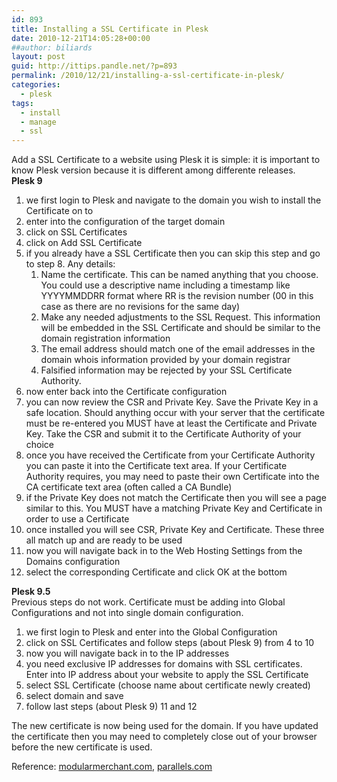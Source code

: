 ```yaml
---
id: 893
title: Installing a SSL Certificate in Plesk
date: 2010-12-21T14:05:28+00:00
##author: biliards
layout: post
guid: http://ittips.pandle.net/?p=893
permalink: /2010/12/21/installing-a-ssl-certificate-in-plesk/
categories:
  - plesk
tags:
  - install
  - manage
  - ssl
---
```

Add a SSL Certificate to a website using Plesk it is simple: it is important to know Plesk version because it is different among differente releases.  
**Plesk 9**

  1. we first login to Plesk and navigate to the domain you wish to install the Certificate on to
  2. enter into the configuration of the target domain
  3. click on SSL Certificates
  4. click on Add SSL Certificate
  5. if you already have a SSL Certificate then you can skip this step and go to step 8. Any details: 
      1. Name the certificate. This can be named anything that you choose. You could use a descriptive name including a timestamp like YYYYMMDDRR format where RR is the revision number (00 in this case as there are no revisions for the same day)
      2. Make any needed adjustments to the SSL Request. This information will be embedded in the SSL Certificate and should be similar to the domain registration information
      3. The email address should match one of the email addresses in the domain whois information provided by your domain registrar
      4. Falsified information may be rejected by your SSL Certificate Authority.
  6. now enter back into the Certificate configuration
  7. you can now review the CSR and Private Key. Save the Private Key in a safe location. Should anything occur with your server that the certificate must be re-entered you MUST have at least the Certificate and Private Key. Take the CSR and submit it to the Certificate Authority of your choice
  8. once you have received the Certificate from your Certificate Authority you can paste it into the Certificate text area. If your Certificate Authority requires, you may need to paste their own Certificate into the CA certificate text area (often called a CA Bundle)
  9. if the Private Key does not match the Certificate then you will see a page similar to this. You MUST have a matching Private Key and Certificate in order to use a Certificate
 10. once installed you will see CSR, Private Key and Certificate. These three all match up and are ready to be used
 11. now you will navigate back in to the Web Hosting Settings from the Domains configuration
 12. select the corresponding Certificate and click OK at the bottom

**Plesk 9.5**  
Previous steps do not work. Certificate must be adding into Global Configurations and not into single domain configuration.

  1. we first login to Plesk and enter into the Global Configuration
  2. click on SSL Certificates and follow steps (about Plesk 9) from 4 to 10
  3. now you will navigate back in to the IP addresses
  4. you need exclusive IP addresses for domains with SSL certificates. Enter into IP address about your website to apply the SSL Certificate
  5. select SSL Certificate (choose name about certificate newly created)
  6. select domain and save
  7. follow last steps (about Plesk 9) 11 and 12

The new certificate is now being used for the domain. If you have updated the certificate then you may need to completely close out of your browser before the new certificate is used.

Reference: [modularmerchant.com](http://forums.modularmerchant.com/viewtopic/514/Installing-a-SSL-Certificate-in-Plesk), [parallels.com](http://forum.parallels.com/showthread.php?t=84030)


